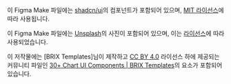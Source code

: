 이 Figma Make 파일에는 [shadcn/ui](https://ui.shadcn.com/)의 컴포넌트가 포함되어 있으며, [MIT 라이선스](https://github.com/shadcn-ui/ui/blob/main/LICENSE.md)에 따라 사용됩니다.

이 Figma Make 파일에는 [Unsplash](https://unsplash.com)의 사진이 포함되어 있으며, 이는 [라이선스](https://unsplash.com/license)에 따라 사용되었습니다.

이 저작물에는 [BRIX Templates]님이 제작하고 [CC BY 4.0](https://creativecommons.org/licenses/by/4.0/) 라이선스 하에 제공되는 커뮤니티 파일인 [30+ Chart UI Components | BRIX Templates](https://www.figma.com/community/file/1171964766928934583)의 요소가 포함되어 있습니다.